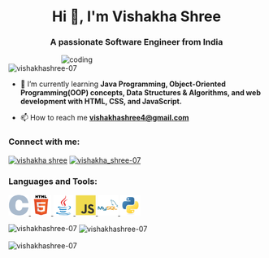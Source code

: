 <h1 align="center">Hi 👋, I'm Vishakha Shree</h1>
<h3 align="center">A passionate Software Engineer from India</h3>
<img align="right" alt="coding" width="400"src"">
<p align="left"> <img src="https://komarev.com/ghpvc/?username=vishakhashree-07&label=Profile%20views&color=0e75b6&style=flat" alt="vishakhashree-07" /> </p>

- 🌱 I’m currently learning **Java Programming, Object-Oriented Programming(OOP) concepts, Data Structures & Algorithms, and web development with HTML, CSS, and JavaScript.**

- 📫 How to reach me **vishakhashree4@gmail.com**

<h3 align="left">Connect with me:</h3>
<p align="left">
<a href="https://linkedin.com/in/vishakha shree" target="blank"><img align="center" src="https://raw.githubusercontent.com/rahuldkjain/github-profile-readme-generator/master/src/images/icons/Social/linked-in-alt.svg" alt="vishakha shree" height="30" width="40" /></a>
<a href="https://www.leetcode.com/vishakha_shree-07" target="blank"><img align="center" src="https://raw.githubusercontent.com/rahuldkjain/github-profile-readme-generator/master/src/images/icons/Social/leet-code.svg" alt="vishakha_shree-07" height="30" width="40" /></a>
</p>

<h3 align="left">Languages and Tools:</h3>
<p align="left"> <a href="https://www.cprogramming.com/" target="_blank" rel="noreferrer"> <img src="https://raw.githubusercontent.com/devicons/devicon/master/icons/c/c-original.svg" alt="c" width="40" height="40"/> </a> <a href="https://www.w3.org/html/" target="_blank" rel="noreferrer"> <img src="https://raw.githubusercontent.com/devicons/devicon/master/icons/html5/html5-original-wordmark.svg" alt="html5" width="40" height="40"/> </a> <a href="https://www.java.com" target="_blank" rel="noreferrer"> <img src="https://raw.githubusercontent.com/devicons/devicon/master/icons/java/java-original.svg" alt="java" width="40" height="40"/> </a> <a href="https://developer.mozilla.org/en-US/docs/Web/JavaScript" target="_blank" rel="noreferrer"> <img src="https://raw.githubusercontent.com/devicons/devicon/master/icons/javascript/javascript-original.svg" alt="javascript" width="40" height="40"/> </a> <a href="https://www.mysql.com/" target="_blank" rel="noreferrer"> <img src="https://raw.githubusercontent.com/devicons/devicon/master/icons/mysql/mysql-original-wordmark.svg" alt="mysql" width="40" height="40"/> </a> <a href="https://www.python.org" target="_blank" rel="noreferrer"> <img src="https://raw.githubusercontent.com/devicons/devicon/master/icons/python/python-original.svg" alt="python" width="40" height="40"/> </a> </p>

<p><img align="left" src="https://github-readme-stats.vercel.app/api/top-langs?username=vishakhashree-07&show_icons=true&locale=en&layout=compact" alt="vishakhashree-07" /></p>

<p>&nbsp;<img align="center" src="https://github-readme-stats.vercel.app/api?username=vishakhashree-07&show_icons=true&locale=en" alt="vishakhashree-07" /></p>

<p><img align="center" src="https://github-readme-streak-stats.herokuapp.com/?user=vishakhashree-07&" alt="vishakhashree-07" /></p>

